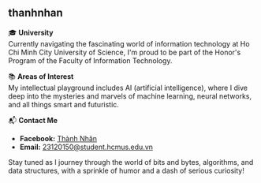 ## thanhnhan
🎓 **University**  
Currently navigating the fascinating world of information technology at Ho Chi Minh City University of Science, I'm proud to be part of the Honor's Program of the Faculty of Information Technology.

📚 **Areas of Interest**  
My intellectual playground includes AI (artificial intelligence), where I dive deep into the mysteries and marvels of machine learning, neural networks, and all things smart and futuristic.

📬 **Contact Me**  
- **Facebook:** [Thành Nhân](https://www.facebook.com/nhan.vothanh.921677/)
- **Email:** [23120150@student.hcmus.edu.vn](mailto:23120150@student.hcmus.edu.vn)

Stay tuned as I journey through the world of bits and bytes, algorithms, and data structures, with a sprinkle of humor and a dash of serious curiosity!


<!---
thanhnhan29/thanhnhan29 is a ✨ special ✨ repository because its `README.md` (this file) appears on your GitHub profile.
You can click the Preview link to take a look at your changes.
--->
